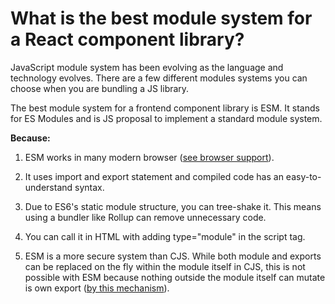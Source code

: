 # What is the best module system for a React component library?

JavaScript module system has been evolving as the language and technology evolves. There are a few different modules systems you can choose when you are bundling a JS library.

The best module system for a frontend component library is <span class="code">ESM</span>. It stands for ES Modules and is JS proposal to implement a standard module system.

<strong>Because:</strong>

1. <span class="code">ESM</span> works in many modern browser (<a href="https://developer.mozilla.org/en-US/docs/Web/JavaScript/Guide/Modules" target="_blank">see browser support</a>).

2. It uses <span class="code">import</span> and <span class="code">export</span> statement and compiled code has an easy-to-understand syntax.

3. Due to ES6's static module structure, you can tree-shake it. This means using a bundler like Rollup can remove unnecessary code.

4. You can call it in HTML with adding <span class="code">type="module"</span> in the script tag.

5. <span class="code">ESM</span> is a more secure system than <span class="code">CJS</span>. While both <span class="code">module</span> and <span class="code">exports</span> can be replaced on the fly within the module itself in <span class="code">CJS</span>, this is not possible with <span class="code">ESM</span> because nothing outside the module itself can mutate is own export (<a href="https://tc39.es/ecma262/multipage/executable-code-and-execution-contexts.html#sec-module-environment-records" target="_blank">by this mechanism</a>).
